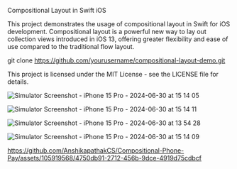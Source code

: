 Compositional Layout in Swift iOS

This project demonstrates the usage of compositional layout in Swift for iOS development. Compositional layout is a powerful new way to lay out collection views introduced in iOS 13, offering greater flexibility and ease of use compared to the traditional flow layout.

git clone https://github.com/yourusername/compositional-layout-demo.git

This project is licensed under the MIT License - see the LICENSE file for details.

![Simulator Screenshot - iPhone 15 Pro - 2024-06-30 at 15 14 05](https://github.com/AnshikapathakCS/Compositional-Phone-Pay/assets/105919568/5dabe367-dd36-410d-9f85-23dda5c275ab)


![Simulator Screenshot - iPhone 15 Pro - 2024-06-30 at 15 14 11](https://github.com/AnshikapathakCS/Compositional-Phone-Pay/assets/105919568/ecdf1df0-f9dd-4fbf-b4a9-84ee4132d7b5)


![Simulator Screenshot - iPhone 15 Pro - 2024-06-30 at 13 54 28](https://github.com/AnshikapathakCS/Compositional-Phone-Pay/assets/105919568/a97973a1-c28c-455e-84bb-fb815a25d0e3)


![Simulator Screenshot - iPhone 15 Pro - 2024-06-30 at 15 14 09](https://github.com/AnshikapathakCS/Compositional-Phone-Pay/assets/105919568/de50045e-f078-4a91-ab41-a6bdd445020e)


https://github.com/AnshikapathakCS/Compositional-Phone-Pay/assets/105919568/4750db91-2712-456b-9dce-4919d75cdbcf



